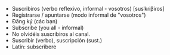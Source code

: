 - Suscribiros (verbo reflexivo, informal - vosotros) [susˈkɾiβiɾos]
- Registrarse / apuntarse (modo informal de "vosotros")
- Đăng ký (các bạn)
- Subscribe (you all - informal)
- No olvidéis suscribiros al canal.
- Suscribir (verbo), suscripción (sust.)
- Latín: subscribere